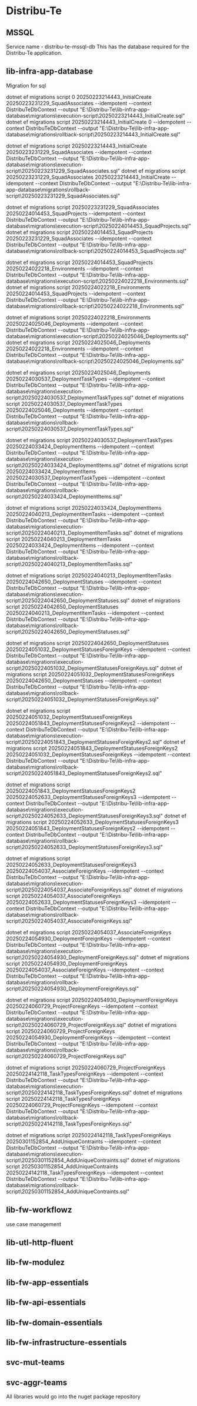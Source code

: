 # Distribu-Te

## MSSQL
Service name - distribu-te-mssql-db
This has the database required for the Distribu-Te application. 

## lib-infra-app-database
Migration for sql

dotnet ef migrations script 0 20250223214443_InitialCreate 20250223231229_SquadAssociates --idempotent --context DistribuTeDbContext --output "E:\Distribu-Te\lib-infra-app-database\migrations\execution-script\20250223214443_InitialCreate.sql"
dotnet ef migrations script 20250223214443_InitialCreate 0 --idempotent --context DistribuTeDbContext --output "E:\Distribu-Te\lib-infra-app-database\migrations\rollback-script\20250223214443_InitialCreate.sql"

dotnet ef migrations script 20250223214443_InitialCreate 20250223231229_SquadAssociates --idempotent --context DistribuTeDbContext --output "E:\Distribu-Te\lib-infra-app-database\migrations\execution-script\20250223231229_SquadAssociates.sql"
dotnet ef migrations script 20250223231229_SquadAssociates 20250223214443_InitialCreate --idempotent --context DistribuTeDbContext --output "E:\Distribu-Te\lib-infra-app-database\migrations\rollback-script\20250223231229_SquadAssociates.sql"

dotnet ef migrations script 20250223231229_SquadAssociates 20250224014453_SquadProjects --idempotent --context DistribuTeDbContext --output "E:\Distribu-Te\lib-infra-app-database\migrations\execution-script\20250224014453_SquadProjects.sql"
dotnet ef migrations script 20250224014453_SquadProjects 20250223231229_SquadAssociates --idempotent --context DistribuTeDbContext --output "E:\Distribu-Te\lib-infra-app-database\migrations\rollback-script\20250224014453_SquadProjects.sql"

dotnet ef migrations script 20250224014453_SquadProjects 20250224022218_Environments --idempotent --context DistribuTeDbContext --output "E:\Distribu-Te\lib-infra-app-database\migrations\execution-script\20250224022218_Environments.sql"
dotnet ef migrations script 20250224022218_Environments 20250224014453_SquadProjects --idempotent --context DistribuTeDbContext --output "E:\Distribu-Te\lib-infra-app-database\migrations\rollback-script\20250224022218_Environments.sql"

dotnet ef migrations script 20250224022218_Environments 20250224025046_Deployments --idempotent --context DistribuTeDbContext --output "E:\Distribu-Te\lib-infra-app-database\migrations\execution-script\20250224025046_Deployments.sql"
dotnet ef migrations script 20250224025046_Deployments 20250224022218_Environments --idempotent --context DistribuTeDbContext --output "E:\Distribu-Te\lib-infra-app-database\migrations\rollback-script\20250224025046_Deployments.sql"

dotnet ef migrations script 20250224025046_Deployments 20250224030537_DeploymentTaskTypes --idempotent --context DistribuTeDbContext --output "E:\Distribu-Te\lib-infra-app-database\migrations\execution-script\20250224030537_DeploymentTaskTypes.sql"
dotnet ef migrations script 20250224030537_DeploymentTaskTypes 20250224025046_Deployments --idempotent --context DistribuTeDbContext --output "E:\Distribu-Te\lib-infra-app-database\migrations\rollback-script\20250224030537_DeploymentTaskTypes.sql"

dotnet ef migrations script 20250224030537_DeploymentTaskTypes 20250224033424_DeploymentItems --idempotent --context DistribuTeDbContext --output "E:\Distribu-Te\lib-infra-app-database\migrations\execution-script\20250224033424_DeploymentItems.sql"
dotnet ef migrations script 20250224033424_DeploymentItems 20250224030537_DeploymentTaskTypes --idempotent --context DistribuTeDbContext --output "E:\Distribu-Te\lib-infra-app-database\migrations\rollback-script\20250224033424_DeploymentItems.sql"

dotnet ef migrations script 20250224033424_DeploymentItems 20250224040213_DeploymentItemTasks --idempotent --context DistribuTeDbContext --output "E:\Distribu-Te\lib-infra-app-database\migrations\execution-script\20250224040213_DeploymentItemTasks.sql"
dotnet ef migrations script 20250224040213_DeploymentItemTasks 20250224033424_DeploymentItems --idempotent --context DistribuTeDbContext --output "E:\Distribu-Te\lib-infra-app-database\migrations\rollback-script\20250224040213_DeploymentItemTasks.sql"

dotnet ef migrations script 20250224040213_DeploymentItemTasks 20250224042650_DeploymentStatuses --idempotent --context DistribuTeDbContext --output "E:\Distribu-Te\lib-infra-app-database\migrations\execution-script\20250224042650_DeploymentStatuses.sql"
dotnet ef migrations script 20250224042650_DeploymentStatuses 20250224040213_DeploymentItemTasks --idempotent --context DistribuTeDbContext --output "E:\Distribu-Te\lib-infra-app-database\migrations\rollback-script\20250224042650_DeploymentStatuses.sql"

dotnet ef migrations script 20250224042650_DeploymentStatuses 20250224051032_DeploymentStatusesForeignKeys --idempotent --context DistribuTeDbContext --output "E:\Distribu-Te\lib-infra-app-database\migrations\execution-script\20250224051032_DeploymentStatusesForeignKeys.sql"
dotnet ef migrations script 20250224051032_DeploymentStatusesForeignKeys 20250224042650_DeploymentStatuses --idempotent --context DistribuTeDbContext --output "E:\Distribu-Te\lib-infra-app-database\migrations\rollback-script\20250224051032_DeploymentStatusesForeignKeys.sql"

dotnet ef migrations script 20250224051032_DeploymentStatusesForeignKeys 20250224051843_DeploymentStatusesForeignKeys2 --idempotent --context DistribuTeDbContext --output "E:\Distribu-Te\lib-infra-app-database\migrations\execution-script\20250224051843_DeploymentStatusesForeignKeys2.sql"
dotnet ef migrations script 20250224051843_DeploymentStatusesForeignKeys2 20250224051032_DeploymentStatusesForeignKeys --idempotent --context DistribuTeDbContext --output "E:\Distribu-Te\lib-infra-app-database\migrations\rollback-script\20250224051843_DeploymentStatusesForeignKeys2.sql"

dotnet ef migrations script 20250224051843_DeploymentStatusesForeignKeys2 20250224052633_DeploymentStatusesForeignKeys3 --idempotent --context DistribuTeDbContext --output "E:\Distribu-Te\lib-infra-app-database\migrations\execution-script\20250224052633_DeploymentStatusesForeignKeys3.sql"
dotnet ef migrations script 20250224052633_DeploymentStatusesForeignKeys3 20250224051843_DeploymentStatusesForeignKeys2 --idempotent --context DistribuTeDbContext --output "E:\Distribu-Te\lib-infra-app-database\migrations\rollback-script\20250224052633_DeploymentStatusesForeignKeys3.sql"

dotnet ef migrations script 20250224052633_DeploymentStatusesForeignKeys3 20250224054037_AssociateForeignKeys --idempotent --context DistribuTeDbContext --output "E:\Distribu-Te\lib-infra-app-database\migrations\execution-script\20250224054037_AssociateForeignKeys.sql"
dotnet ef migrations script 20250224054037_AssociateForeignKeys 20250224052633_DeploymentStatusesForeignKeys3 --idempotent --context DistribuTeDbContext --output "E:\Distribu-Te\lib-infra-app-database\migrations\rollback-script\20250224054037_AssociateForeignKeys.sql"

dotnet ef migrations script 20250224054037_AssociateForeignKeys 20250224054930_DeploymentForeignKeys --idempotent --context DistribuTeDbContext --output "E:\Distribu-Te\lib-infra-app-database\migrations\execution-script\20250224054930_DeploymentForeignKeys.sql"
dotnet ef migrations script 20250224054930_DeploymentForeignKeys 20250224054037_AssociateForeignKeys --idempotent --context DistribuTeDbContext --output "E:\Distribu-Te\lib-infra-app-database\migrations\rollback-script\20250224054930_DeploymentForeignKeys.sql"

dotnet ef migrations script 20250224054930_DeploymentForeignKeys 20250224060729_ProjectForeignKeys --idempotent --context DistribuTeDbContext --output "E:\Distribu-Te\lib-infra-app-database\migrations\execution-script\20250224060729_ProjectForeignKeys.sql"
dotnet ef migrations script 20250224060729_ProjectForeignKeys 20250224054930_DeploymentForeignKeys --idempotent --context DistribuTeDbContext --output "E:\Distribu-Te\lib-infra-app-database\migrations\rollback-script\20250224060729_ProjectForeignKeys.sql"

dotnet ef migrations script 20250224060729_ProjectForeignKeys 20250224142118_TaskTypesForeignKeys --idempotent --context DistribuTeDbContext --output "E:\Distribu-Te\lib-infra-app-database\migrations\execution-script\20250224142118_TaskTypesForeignKeys.sql"
dotnet ef migrations script 20250224142118_TaskTypesForeignKeys 20250224060729_ProjectForeignKeys --idempotent --context DistribuTeDbContext --output "E:\Distribu-Te\lib-infra-app-database\migrations\rollback-script\20250224142118_TaskTypesForeignKeys.sql"

dotnet ef migrations script 20250224142118_TaskTypesForeignKeys 20250301152854_AddUniqueContraints --idempotent --context DistribuTeDbContext --output "E:\Distribu-Te\lib-infra-app-database\migrations\execution-script\20250301152854_AddUniqueContraints.sql" 
dotnet ef migrations script 20250301152854_AddUniqueContraints 20250224142118_TaskTypesForeignKeys --idempotent --context DistribuTeDbContext --output "E:\Distribu-Te\lib-infra-app-database\migrations\rollback-script\20250301152854_AddUniqueContraints.sql"

## lib-fw-workflowz
use case management

## lib-utl-http-fluent

## lib-fw-modulez

## lib-fw-app-essentials

## lib-fw-api-essentials

## lib-fw-domain-essentials

## lib-fw-infrastructure-essentials

## svc-mut-teams

## svc-aggr-teams


All libraries would go into the nuget package repository
